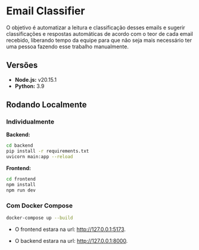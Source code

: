 # Email Classifier

O objetivo é automatizar a leitura e classificação desses emails e sugerir classificações e respostas automáticas de acordo com o teor de cada email recebido, liberando tempo da equipe para que não seja mais necessário ter uma pessoa fazendo esse trabalho manualmente.

## Versões

* **Node.js:** v20.15.1
* **Python:** 3.9

## Rodando Localmente

### Individualmente

**Backend:**

```bash
cd backend
pip install -r requirements.txt
uvicorn main:app --reload
```

**Frontend:**

```bash
cd frontend
npm install
npm run dev
```

### Com Docker Compose

```bash
docker-compose up --build
```

- O frontend estara na url: http://127.0.0.1:5173.

- O backend estara na url: http://127.0.0.1:8000.